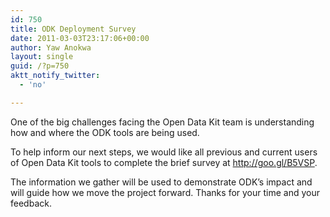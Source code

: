 ```yaml
---
id: 750
title: ODK Deployment Survey
date: 2011-03-03T23:17:06+00:00
author: Yaw Anokwa
layout: single
guid: /?p=750
aktt_notify_twitter:
  - 'no'

---
```

One of the big challenges facing the Open Data Kit team is understanding how and where the ODK tools are being used. 

To help inform our next steps, we would like all previous and current users of Open Data Kit tools to complete the brief survey at <http://goo.gl/B5VSP>.

The information we gather will be used to demonstrate ODK&#8217;s impact and will guide how we move the project forward. Thanks for your time and your feedback.
